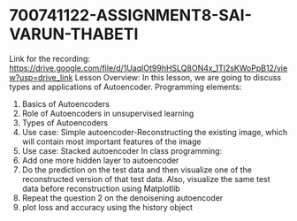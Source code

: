 # 700741122-ASSIGNMENT8-SAI-VARUN-THABETI
Link for the recording: https://drive.google.com/file/d/1UaqIOt99hHSLQ8ON4x_1Tl2sKWoPpB12/view?usp=drive_link
Lesson Overview:
In this lesson, we are going to discuss types and applications of Autoencoder.
Programming elements:
1. Basics of Autoencoders
2. Role of Autoencoders in unsupervised learning
3. Types of Autoencoders
4. Use case: Simple autoencoder-Reconstructing the existing image, which will contain most important
features of the image
5. Use case: Stacked autoencoder
In class programming:
1. Add one more hidden layer to autoencoder
2. Do the prediction on the test data and then visualize one of the reconstructed version of that test data.
Also, visualize the same test data before reconstruction using Matplotlib
3. Repeat the question 2 on the denoisening autoencoder
4. plot loss and accuracy using the history object
